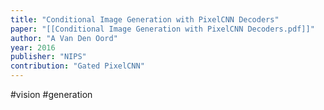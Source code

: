 ```yaml
---
title: "Conditional Image Generation with PixelCNN Decoders"
paper: "[[Conditional Image Generation with PixelCNN Decoders.pdf]]"
author: "A Van Den Oord"
year: 2016
publisher: "NIPS"
contribution: "Gated PixelCNN"
---
```

#vision #generation 